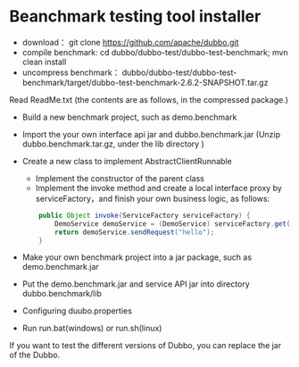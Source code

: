 # Beanchmark testing tool installer

* download： git clone https://github.com/apache/dubbo.git  
* compile benchmark: cd dubbo/dubbo-test/dubbo-test-benchmark; mvn clean install  
* uncompress benchmark： dubbo/dubbo-test/dubbo-test-benchmark/target/dubbo-test-benchmark-2.6.2-SNAPSHOT.tar.gz 

Read ReadMe.txt (the contents are as follows, in the compressed package.)

* Build a new benchmark project, such as demo.benchmark 

* Import the your own interface api jar and dubbo.benchmark.jar (Unzip dubbo.benchmark.tar.gz, under the lib directory )

* Create a new class to implement AbstractClientRunnable

    * Implement the constructor of the parent class 
    * Implement the invoke method and create a local interface proxy by serviceFactory，and finish your own business logic, as follows:

    ```java
        public Object invoke(ServiceFactory serviceFactory) {
            DemoService demoService = (DemoService) serviceFactory.get(DemoService.class);
            return demoService.sendRequest("hello");
        }
    ```

* Make your own benchmark project into a jar package, such as demo.benchmark.jar 

* Put the demo.benchmark.jar and service API jar into directory dubbo.benchmark/lib

* Configuring duubo.properties

* Run run.bat(windows) or run.sh(linux)

If you want to test the different versions of Dubbo, you can replace the jar of the Dubbo. 

